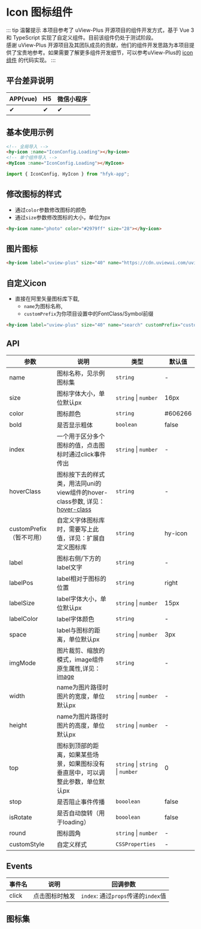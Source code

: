 # Icon 图标组件
::: tip 温馨提示
本项目参考了 uView-Plus 开源项目的组件开发方式，基于 Vue 3 和 TypeScript 实现了自定义组件。目前该组件仍处于测试阶段。<br>
感谢 uView-Plus 开源项目及其团队成员的贡献，他们的组件开发思路为本项目提供了宝贵地参考。如果需要了解更多组件开发细节，可以参考uView-Plus的 [icon组件](https://uiadmin.net/uview-plus/components/icon.html) 的代码实现。
:::

## 平台差异说明

| APP(vue) | H5 | 微信小程序 |
|----------|---|----|
| ✔        | ✔  | ✔     |

## 基本使用示例


```html
<!-- 全局导入 -->
<hy-icon :name="IconConfig.Loading"></hy-icon>
<!-- 单个组件导入 -->
<HyIcon :name="IconConfig.Loading"></HyIcon>
```
```js
import { IconConfig, HyIcon } from "hfyk-app";
```

## 修改图标的样式
- 通过`color`参数修改图标的颜色
- 通过`size`参数修改图标的大小，单位为px
```html
<hy-icon name="photo" color="#2979ff" size="28"></hy-icon>
```

## 图片图标
```html
<hy-icon label="uview-plus" size="40" name="https://cdn.uviewui.com/uview/example/button.png"></hy-icon>
```

## 自定义icon
- 直接在阿里矢量图标库下载, 
  - `name`为图标名称, 
  - `customPrefix`为你项目设置中的FontClass/Symbol前缀
```html
<hy-icon label="uview-plus" size="40" name="search" customPrefix="custom-icon"></hy-icon>
```


## API

| 参数                 | 说明                                                                                                        | 类型                               | 默认值     |
|--------------------|-----------------------------------------------------------------------------------------------------------|----------------------------------|---------|
| name               | 图标名称，见示例图标集                                                                                               | `string`                         | -       |
| size               | 图标字体大小，单位默认px                                                                                             | `string` \| `number`             | 16px    |
| color              | 图标颜色                                                                                                      | `string`                         | #606266 |
| bold               | 是否显示粗体                                                                                                    | `boolean`                        | false   |
| index              | 一个用于区分多个图标的值，点击图标时通过click事件传出                                                                             | `string` \| `number`             | -       |
| hoverClass         | 图标按下去的样式类，用法同uni的view组件的hover-class参数, 详见：[hover-class](https://uniapp.dcloud.net.cn/component/view.html) | `string`                         | -       |
| customPrefix（暂不可用） | 自定义字体图标库时，需要写上此值，详见：扩展自定义图标库                                                                              | `string`                         | hy-icon |
| label              | 图标右侧/下方的label文字                                                                                           | `string`                         | -       |
| labelPos           | label相对于图标的位置                                                                                             | `string`                         | right   |
| labelSize          | label字体大小，单位默认px                                                                                          | `string` \| `number`             | 15px    |
| labelColor         | label字体颜色                                                                                                 | `string`                         | -       |
| space              | label与图标的距离，单位默认px                                                                                        | `string` \| `number`             | 3px     |
| imgMode            | 图片裁剪、缩放的模式，image组件原生属性,详见：[image](https://uniapp.dcloud.net.cn/component/image.html#image)                | `string`                         | -       |
| width              | name为图片路径时图片的宽度，单位默认px                                                                                    | `string` \| `number`             | -       |
| height             | name为图片路径时图片的高度，单位默认px                                                                                    | `string` \| `number`             | -       |
| top                | 图标到顶部的距离，如果某些场景，如果图标没有垂直居中，可以调整此参数，单位默认px                                                                 | `string` \| `string` \| `number` | 0       |
| stop               | 是否阻止事件传播                                                                                                  | `booolean`                       | false   |
| isRotate           | 是否自动旋转（用于loading）                                                                                         | `booolean`                       | false   |
| round              | 图标圆角                                                                                                      | `string` \| `number`             | -       |
| customStyle        | 自定义样式                                                                                                     | `CSSProperties`                  | -       |

## Events
| 事件名   | 说明      | 回调参数                          |
|-------|---------|-------------------------------|
| click | 点击图标时触发 | `index`: 通过`props`传递的`index`值 |


## 图标集
<script setup>
import TheIconList from '../.vitepress/components/TheIconList.vue'
</script>
<TheIconList />
